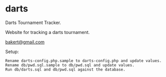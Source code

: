 darts
=====

Darts Tournament Tracker.

Website for tracking a darts tournament.

bakert@gmail.com


Setup:

    Rename darts-config.php.sample to darts-config.php and update values.
    Rename db/pwd.sql.sample to db/pwd.sql and update values.
    Run db/darts.sql and db/pwd.sql against the database.
